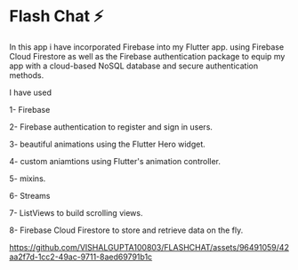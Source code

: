 # Flash Chat ⚡️

In this app i have incorporated Firebase into my Flutter app.  using Firebase Cloud Firestore as well as the Firebase authentication package to equip my app with a cloud-based NoSQL database and secure authentication methods.

I have used




1- Firebase


2- Firebase authentication to register and sign in users.



3- beautiful animations using the Flutter Hero widget.


4- custom aniamtions using Flutter's animation controller.


5- mixins.


6- Streams


7- ListViews to build scrolling views.






8- Firebase Cloud Firestore to store and retrieve data on the fly.



https://github.com/VISHALGUPTA100803/FLASHCHAT/assets/96491059/42aa2f7d-1cc2-49ac-9711-8aed69791b1c



